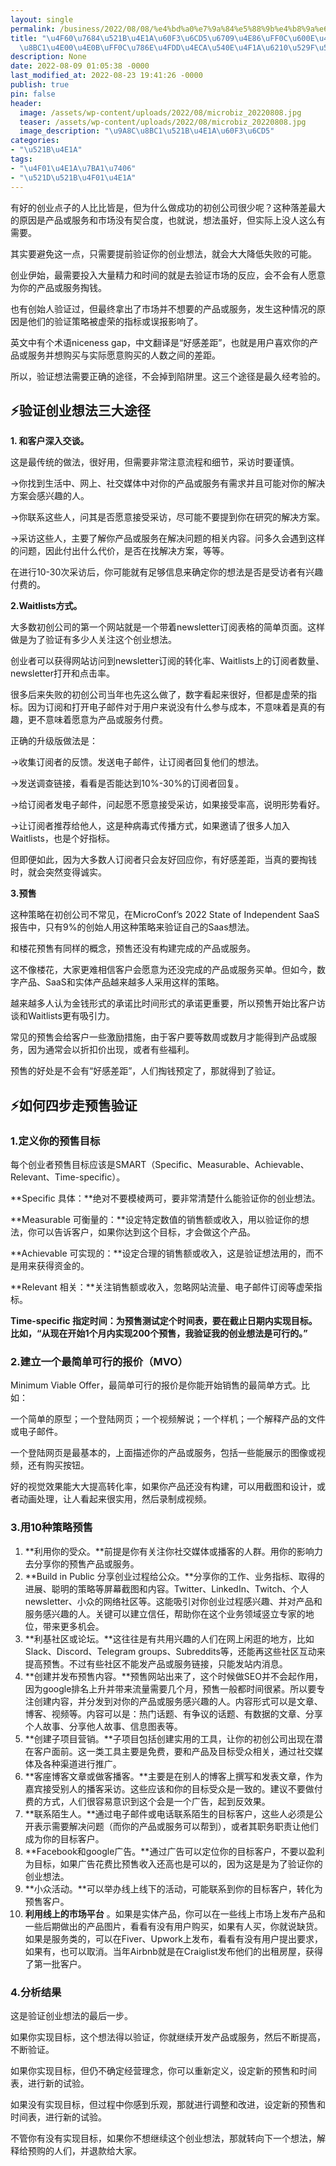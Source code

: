 ```yaml
---
layout: single
permalink: /business/2022/08/08/%e4%bd%a0%e7%9a%84%e5%88%9b%e4%b8%9a%e6%83%b3%e6%b3%95%e6%9c%89%e4%ba%86%ef%bc%8c%e6%80%8e%e4%b9%88%e8%83%bd%e9%aa%8c%e8%af%81%e4%b8%80%e4%b8%8b%ef%bc%8c%e7%a1%ae%e4%bf%9d%e4%bb%8a%e5%90%8e%e4%bc%9a/
title: "\u4F60\u7684\u521B\u4E1A\u60F3\u6CD5\u6709\u4E86\uFF0C\u600E\u4E48\u80FD\u9A8C\
  \u8BC1\u4E00\u4E0B\uFF0C\u786E\u4FDD\u4ECA\u540E\u4F1A\u6210\u529F\u5462\uFF1F"
description: None
date: 2022-08-09 01:05:38 -0000
last_modified_at: 2022-08-23 19:41:26 -0000
publish: true
pin: false
header:
  image: /assets/wp-content/uploads/2022/08/microbiz_20220808.jpg
  teaser: /assets/wp-content/uploads/2022/08/microbiz_20220808.jpg
  image_description: "\u9A8C\u8BC1\u521B\u4E1A\u60F3\u6CD5"
categories:
- "\u521B\u4E1A"
tags:
- "\u4F01\u4E1A\u7BA1\u7406"
- "\u521D\u521B\u4F01\u4E1A"
---
```

有好的创业点子的人比比皆是，但为什么做成功的初创公司很少呢？这种落差最大的原因是产品或服务和市场没有契合度，也就说，想法虽好，但实际上没人这么有需要。

其实要避免这一点，只需要提前验证你的创业想法，就会大大降低失败的可能。

创业伊始，最需要投入大量精力和时间的就是去验证市场的反应，会不会有人愿意为你的产品或服务掏钱。

也有创始人验证过，但最终拿出了市场并不想要的产品或服务，发生这种情况的原因是他们的验证策略被虚荣的指标或误报影响了。

英文中有个术语niceness gap，中文翻译是“好感差距”，也就是用户喜欢你的产品或服务并想购买与实际愿意购买的人数之间的差距。

所以，验证想法需要正确的途径，不会掉到陷阱里。这三个途径是最久经考验的。

## ⚡验证创业想法三大途径

**1\. 和客户深入交谈。**

这是最传统的做法，很好用，但需要非常注意流程和细节，采访时要谨慎。

→你找到生活中、网上、社交媒体中对你的产品或服务有需求并且可能对你的解决方案会感兴趣的人。

→你联系这些人，问其是否愿意接受采访，尽可能不要提到你在研究的解决方案。

→采访这些人，主要了解你产品或服务在解决问题的相关内容。问多久会遇到这样的问题，因此付出什么代价，是否在找解决方案，等等。

在进行10-30次采访后，你可能就有足够信息来确定你的想法是否是受访者有兴趣付费的。

**2.Waitlists方式。**

大多数初创公司的第一个网站就是一个带着newsletter订阅表格的简单页面。这样做是为了验证有多少人关注这个创业想法。

创业者可以获得网站访问到newsletter订阅的转化率、Waitlists上的订阅者数量、newsletter打开和点击率。

很多后来失败的初创公司当年也先这么做了，数字看起来很好，但都是虚荣的指标。因为订阅和打开电子邮件对于用户来说没有什么参与成本，不意味着是真的有趣，更不意味着愿意为产品或服务付费。

正确的升级版做法是：

→收集订阅者的反馈。发送电子邮件，让订阅者回复他们的想法。

→发送调查链接，看看是否能达到10%-30%的订阅者回复。

→给订阅者发电子邮件，问起愿不愿意接受采访，如果接受率高，说明形势看好。

→让订阅者推荐给他人，这是种病毒式传播方式，如果邀请了很多人加入Waitlists，也是个好指标。

但即便如此，因为大多数人订阅者只会友好回应你，有好感差距，当真的要掏钱时，就会突然变得诚实。

**3.预售**

这种策略在初创公司不常见，在MicroConf’s 2022 State of Independent SaaS报告中，只有9%的创始人用这种策略来验证自己的Saas想法。

和楼花预售有同样的概念，预售还没有构建完成的产品或服务。

这不像楼花，大家更难相信客户会愿意为还没完成的产品或服务买单。但如今，数字产品、SaaS和实体产品越来越多人采用这样的策略。

越来越多人认为金钱形式的承诺比时间形式的承诺更重要，所以预售开始比客户访谈和Waitlists更有吸引力。

常见的预售会给客户一些激励措施，由于客户要等数周或数月才能得到产品或服务，因为通常会以折扣价出现，或者有些福利。

预售的好处是不会有“好感差距”，人们掏钱预定了，那就得到了验证。

## ⚡如何四步走预售验证

### **1.定义你的预售目标**

每个创业者预售目标应该是SMART（Specific、Measurable、Achievable、Relevant、Time-specific）。

**Specific 具体：**绝对不要模棱两可，要非常清楚什么能验证你的创业想法。

**Measurable 可衡量的：**设定特定数值的销售额或收入，用以验证你的想法，你可以告诉客户，如果你达到这个目标，才会做这个产品。

**Achievable 可实现的：**设定合理的销售额或收入，这是验证想法用的，而不是用来获得资金的。

**Relevant 相关：**关注销售额或收入，忽略网站流量、电子邮件订阅等虚荣指标。

**Time-specific 指定时间：为预售测试定个时间表，要在截止日期内实现目标。比如，“从现在开始1个月内实现200个预售，我验证我的创业想法是可行的。”**

### **2.建立一个最简单可行的报价（MVO）**

Minimum Viable Offer，最简单可行的报价是你能开始销售的最简单方式。比如：

一个简单的原型；一个登陆网页；一个视频解说；一个样机；一个解释产品的文件或电子邮件。

一个登陆网页是最基本的，上面描述你的产品或服务，包括一些能展示的图像或视频，还有购买按钮。

好的视觉效果能大大提高转化率，如果你产品还没有构建，可以用截图和设计，或者动画处理，让人看起来很实用，然后录制成视频。

### **3.用10种策略预售**

  1. **利用你的受众。**前提是你有关注你社交媒体或播客的人群。用你的影响力去分享你的预售产品或服务。
  2. **Build in Public 分享创业过程给公众。**分享你的工作、业务指标、取得的进展、聪明的策略等屏幕截图和内容。Twitter、LinkedIn、Twitch、个人newsletter、小众的网络社区等。这能吸引对你创业过程感兴趣、并对产品和服务感兴趣的人。关键可以建立信任，帮助你在这个业务领域竖立专家的地位，带来更多机会。
  3. **利基社区或论坛。**这往往是有共用兴趣的人们在网上闲逛的地方，比如Slack、Discord、Telegram groups、Subreddits等，还能再这些社区互动来提高预售。不过有些社区不能发产品或服务链接，只能发站内消息。
  4. **创建并发布预售内容。**预售网站出来了，这个时候做SEO并不会起作用，因为google排名上升并带来流量需要几个月，预售一般都时间很紧。所以要专注创建内容，并分发到对你的产品或服务感兴趣的人。内容形式可以是文章、博客、视频等。内容可以是：热门话题、有争议的话题、有数据的文章、分享个人故事、分享他人故事、信息图表等。
  5. **创建子项目营销。**子项目包括创建实用的工具，让你的初创公司出现在潜在客户面前。这一类工具主要是免费，要和产品及目标受众相关，通过社交媒体及各种渠道进行推广。
  6. **客座博客文章或做客播客。**主要是在别人的博客上撰写和发表文章，作为嘉宾接受别人的播客采访。这些应该和你的目标受众是一致的。建议不要做付费的方式，人们很容易意识到这个会是一个广告，起到反效果。
  7. **联系陌生人。**通过电子邮件或电话联系陌生的目标客户，这些人必须是公开表示需要解决问题（而你的产品或服务可以帮到），或者其职务职责让他们成为你的目标客户。
  8. **Facebook和google广告。**通过广告可以定位你的目标客户，不要以盈利为目标，如果广告花费比预售收入还高也是可以的，因为这是是为了验证你的创业想法。
  9. **小众活动。**可以举办线上线下的活动，可能联系到你的目标客户，转化为预售客户。
  10. **利用线上的市场平台** 。如果是实体产品，你可以在一些线上市场上发布产品和一些后期做出的产品图片，看看有没有用户购买，如果有人买，你就说缺货。如果是服务类的，可以在Fiver、Upwork上发布，看看有没有用户提出要求，如果有，也可以取消。当年Airbnb就是在Craiglist发布他们的出租房屋，获得了第一批客户。

### **4.分析结果**

这是验证创业想法的最后一步。

如果你实现目标，这个想法得以验证，你就继续开发产品或服务，然后不断提高，不断验证。

如果你实现目标，但仍不确定经营理念，你可以重新定义，设定新的预售和时间表，进行新的试验。

如果没有实现目标，但过程中你感到乐观，那就进行调整和改进，设定新的预售和时间表，进行新的试验。

不管你有没有实现目标，如果你不想继续这个创业想法，那就转向下一个想法，解释给预购的人们，并退款给大家。
